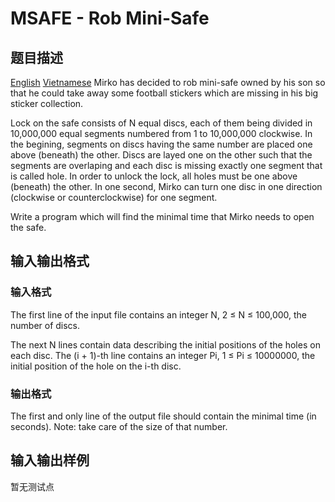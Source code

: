 # MSAFE - Rob Mini-Safe

## 题目描述

[English](/problems/MSAFE/en/) [Vietnamese](/problems/MSAFE/vn/) Mirko has decided to rob mini-safe owned by his son so that he could take away some football stickers which are missing in his big sticker collection.

Lock on the safe consists of N equal discs, each of them being divided in 10,000,000 equal segments numbered from 1 to 10,000,000 clockwise. In the begining, segments on discs having the same number are placed one above (beneath) the other. Discs are layed one on the other such that the segments are overlaping and each disc is missing exactly one segment that is called hole. In order to unlock the lock, all holes must be one above (beneath) the other. In one second, Mirko can turn one disc in one direction (clockwise or counterclockwise) for one segment.

Write a program which will find the minimal time that Mirko needs to open the safe.

## 输入输出格式

### 输入格式

 The first line of the input file contains an integer N, 2 ≤ N ≤ 100,000, the number of discs.

The next N lines contain data describing the initial positions of the holes on each disc. The (i + 1)-th line contains an integer Pi, 1 ≤ Pi ≤ 10000000, the initial position of the hole on the i-th disc.

### 输出格式

 The first and only line of the output file should contain the minimal time (in seconds). Note: take care of the size of that number.

## 输入输出样例

暂无测试点

